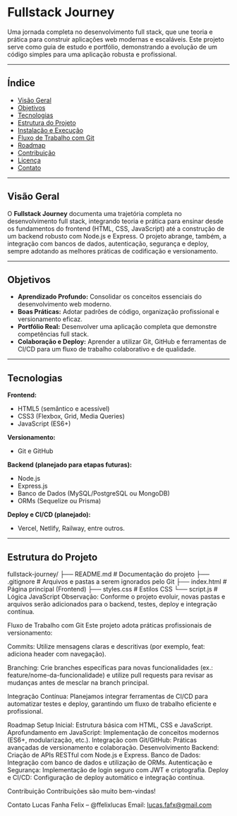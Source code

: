 # Fullstack Journey

Uma jornada completa no desenvolvimento full stack, que une teoria e prática para construir aplicações web modernas e escaláveis. Este projeto serve como guia de estudo e portfólio, demonstrando a evolução de um código simples para uma aplicação robusta e profissional.

---

## Índice

- [Visão Geral](#visão-geral)
- [Objetivos](#objetivos)
- [Tecnologias](#tecnologias)
- [Estrutura do Projeto](#estrutura-do-projeto)
- [Instalação e Execução](#instalação-e-execução)
- [Fluxo de Trabalho com Git](#fluxo-de-trabalho-com-git)
- [Roadmap](#roadmap)
- [Contribuição](#contribuição)
- [Licença](#licença)
- [Contato](#contato)

---

## Visão Geral

O **Fullstack Journey** documenta uma trajetória completa no desenvolvimento full stack, integrando teoria e prática para ensinar desde os fundamentos do frontend (HTML, CSS, JavaScript) até a construção de um backend robusto com Node.js e Express. O projeto abrange, também, a integração com bancos de dados, autenticação, segurança e deploy, sempre adotando as melhores práticas de codificação e versionamento.

---

## Objetivos

- **Aprendizado Profundo:** Consolidar os conceitos essenciais do desenvolvimento web moderno.
- **Boas Práticas:** Adotar padrões de código, organização profissional e versionamento eficaz.
- **Portfólio Real:** Desenvolver uma aplicação completa que demonstre competências full stack.
- **Colaboração e Deploy:** Aprender a utilizar Git, GitHub e ferramentas de CI/CD para um fluxo de trabalho colaborativo e de qualidade.

---

## Tecnologias

**Frontend:**
- HTML5 (semântico e acessível)
- CSS3 (Flexbox, Grid, Media Queries)
- JavaScript (ES6+)

**Versionamento:**
- Git e GitHub

**Backend (planejado para etapas futuras):**
- Node.js
- Express.js
- Banco de Dados (MySQL/PostgreSQL ou MongoDB)
- ORMs (Sequelize ou Prisma)

**Deploy e CI/CD (planejado):**
- Vercel, Netlify, Railway, entre outros.

---

## Estrutura do Projeto

fullstack-journey/
├── README.md          # Documentação do projeto
├── .gitignore         # Arquivos e pastas a serem ignorados pelo Git
├── index.html         # Página principal (Frontend)
├── styles.css         # Estilos CSS
└── script.js          # Lógica JavaScript
Observação: Conforme o projeto evoluir, novas pastas e arquivos serão adicionados para o backend, testes, deploy e integração contínua.


Fluxo de Trabalho com Git
Este projeto adota práticas profissionais de versionamento:

Commits:
Utilize mensagens claras e descritivas (por exemplo, feat: adiciona header com navegação).

Branching:
Crie branches específicas para novas funcionalidades (ex.: feature/nome-da-funcionalidade) e utilize pull requests para revisar as mudanças antes de mesclar na branch principal.

Integração Contínua:
Planejamos integrar ferramentas de CI/CD para automatizar testes e deploy, garantindo um fluxo de trabalho eficiente e profissional.

Roadmap
Setup Inicial: Estrutura básica com HTML, CSS e JavaScript.
Aprofundamento em JavaScript: Implementação de conceitos modernos (ES6+, modularização, etc.).
Integração com Git/GitHub: Práticas avançadas de versionamento e colaboração.
Desenvolvimento Backend: Criação de APIs RESTful com Node.js e Express.
Banco de Dados: Integração com banco de dados e utilização de ORMs.
Autenticação e Segurança: Implementação de login seguro com JWT e criptografia.
Deploy e CI/CD: Configuração de deploy automático e integração contínua.

Contribuição
Contribuições são muito bem-vindas!

Contato
Lucas Fanha Felix – @ffelixlucas
Email: lucas.fafx@gmail.com

